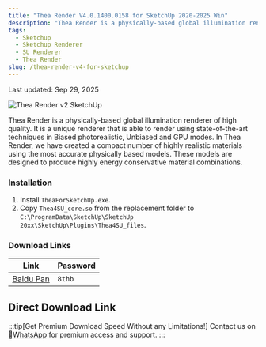 ```yaml
---
title: "Thea Render V4.0.1400.0158 for SketchUp 2020-2025 Win"
description: "Thea Render is a physically-based global illumination renderer of high quality, perfect for interior and architectural rendering."
tags:
  - Sketchup
  - Sketchup Renderer
  - SU Renderer
  - Thea Render
slug: /thea-render-v4-for-sketchup
---
```


Last updated: Sep 29, 2025

![Thea Render v2 SketchUp](https://www.gfxcamp.com/wp-content/uploads/2018/11/Thea-Render-v2-SketchUp.jpg)

Thea Render is a physically-based global illumination renderer of high quality. It is a unique renderer that is able to render using state-of-the-art techniques in Biased photorealistic, Unbiased and GPU modes. In Thea Render, we have created a compact number of highly realistic materials using the most accurate physically based models. These models are designed to produce highly energy conservative material combinations.

### Installation

1.  Install `TheaForSketchUp.exe`.
2.  Copy `Thea4SU_core.so` from the replacement folder to `C:\ProgramData\SketchUp\SketchUp 20xx\SketchUp\Plugins\Thea4SU_files`.

### Download Links

| Link                                                              | Password |
| ----------------------------------------------------------------- | -------- |
| [Baidu Pan](https://pan.baidu.com/s/1vu2dBIHyjVh54nj--zukJA?pwd=8thb) | `8thb`   |

## Direct Download Link
:::tip[Get Premium Download Speed Without any Limitations!]
Contact us on [💬WhatsApp](https://wa.me/+8613237610083) for premium  access and support.
:::